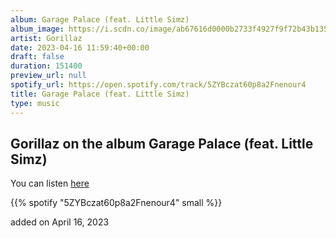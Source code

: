 ```yaml
---
album: Garage Palace (feat. Little Simz)
album_image: https://i.scdn.co/image/ab67616d0000b2733f4927f9f72b43b135815420
artist: Gorillaz
date: 2023-04-16 11:59:40+00:00
draft: false
duration: 151400
preview_url: null
spotify_url: https://open.spotify.com/track/5ZYBczat60p8a2Fnenour4
title: Garage Palace (feat. Little Simz)
type: music
---
```



## Gorillaz on the album Garage Palace (feat. Little Simz)

You can listen [here](https://open.spotify.com/track/5ZYBczat60p8a2Fnenour4)

{{% spotify "5ZYBczat60p8a2Fnenour4" small %}}

added on April 16, 2023